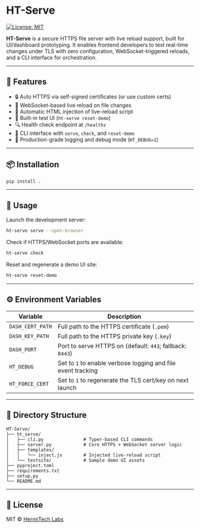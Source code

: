 # HT-Serve

[![License: MIT](https://img.shields.io/badge/license-MIT-blue.svg)](./LICENSE)

**HT-Serve** is a secure HTTPS file server with live reload support, built for UI/dashboard prototyping. It enables frontend developers to test real-time changes under TLS with zero configuration, WebSocket-triggered reloads, and a CLI interface for orchestration.

---

## 🔧 Features

- 🔒 Auto HTTPS via self-signed certificates (or use custom certs)
- 🔁 WebSocket-based live reload on file changes
- 🧩 Automatic HTML injection of live-reload script
- 🧪 Built-in test UI (`ht-serve reset-demo`)
- 🔍 Health check endpoint at `/healthz`
- 🧠 CLI interface with `serve`, `check`, and `reset-demo`
- 🧾 Production-grade logging and debug mode (`HT_DEBUG=1`)

---

## 📦 Installation

```bash
pip install .
```

---

## 🚀 Usage

Launch the development server:

```bash
ht-serve serve --open-browser
```

Check if HTTPS/WebSocket ports are available:

```bash
ht-serve check
```

Reset and regenerate a demo UI site:

```bash
ht-serve reset-demo
```

---

## ⚙️ Environment Variables

| Variable         | Description                                                     |
|------------------|-----------------------------------------------------------------|
| `DASH_CERT_PATH` | Full path to the HTTPS certificate (`.pem`)                    |
| `DASH_KEY_PATH`  | Full path to the HTTPS private key (`.key`)                    |
| `DASH_PORT`      | Port to serve HTTPS on (default: `443`; fallback: `8443`)      |
| `HT_DEBUG`       | Set to `1` to enable verbose logging and file event tracking   |
| `HT_FORCE_CERT`  | Set to `1` to regenerate the TLS cert/key on next launch       |

---

## 📁 Directory Structure

```
HT-Serve/
├── ht_serve/
│   ├── cli.py               # Typer-based CLI commands
│   ├── server.py            # Core HTTPS + WebSocket server logic
│   ├── templates/
│   │   └── inject.js        # Injected live-reload script
│   └── testsite/            # Sample demo UI assets
├── pyproject.toml
├── requirements.txt
├── setup.py
└── README.md
```

---

## 🪪 License

MIT © [HermiTech Labs](https://github.com/HermiTech-LLC)
